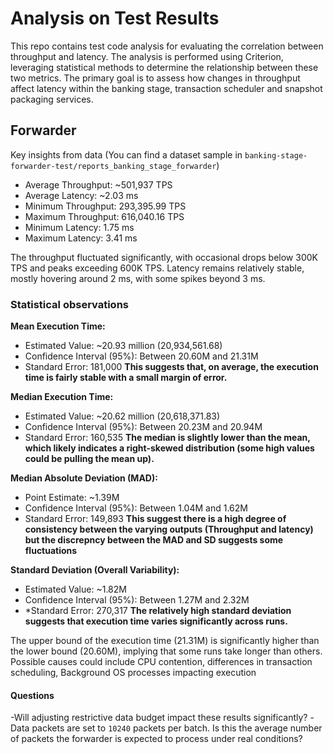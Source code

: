 # Analysis on Test Results

This repo contains  test code analysis for evaluating the correlation between throughput and latency. The analysis is performed using Criterion, leveraging statistical methods to determine the relationship between these two metrics. The primary goal is to assess how changes in throughput affect latency within the banking stage, transaction scheduler and snapshot packaging services.

## Forwarder
Key insights from data (You can find a dataset sample in `banking-stage-forwarder-test/reports_banking_stage_forwarder`)

- Average Throughput: ~501,937 TPS
- Average Latency: ~2.03 ms
- Minimum Throughput: 293,395.99 TPS
- Maximum Throughput: 616,040.16 TPS
- Minimum Latency: 1.75 ms
- Maximum Latency: 3.41 ms

The throughput fluctuated significantly, with occasional drops below 300K TPS and peaks exceeding 600K TPS. Latency remains relatively stable, mostly hovering around 2 ms, with some spikes beyond 3 ms.

### Statistical observations

**Mean Execution Time:**
- Estimated Value: ~20.93 million (20,934,561.68)
- Confidence Interval (95%): Between 20.60M and 21.31M
- Standard Error: 181,000
**This suggests that, on average, the execution time is fairly stable with a small margin of error.**

**Median Execution Time:**
- Estimated Value: ~20.62 million (20,618,371.83)
- Confidence Interval (95%): Between 20.23M and 20.94M
- Standard Error: 160,535
**The median is slightly lower than the mean, which likely indicates a right-skewed distribution (some high values could be pulling the mean up).**

**Median Absolute Deviation (MAD):**
- Point Estimate: ~1.39M
- Confidence Interval (95%): Between 1.04M and 1.62M
- Standard Error: 149,893
**This suggest there is a high degree of consistency between the varying outputs (Throughput and latency) but the discrepncy between the MAD and SD suggests some fluctuations**

**Standard Deviation (Overall Variability):**
- Estimated Value: ~1.82M
- Confidence Interval (95%): Between 1.27M and 2.32M
- *Standard Error: 270,317
**The relatively high standard deviation suggests that execution time varies significantly across runs.**

The upper bound of the execution time (21.31M) is significantly higher than the lower bound (20.60M), implying that some runs take longer than others.
Possible causes could include CPU contention, differences in transaction scheduling, Background OS processes impacting execution

#### Questions

-Will adjusting restrictive data budget impact these results significantly?
-Data packets are set to `10240` packets per batch. Is this the average number of packets the forwarder is expected to process under real conditions?